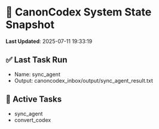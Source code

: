 # 🧠 CanonCodex System State Snapshot
**Last Updated**: 2025-07-11 19:33:19

## ✅ Last Task Run
- Name: sync_agent
- Output: canoncodex_inbox/output/sync_agent_result.txt

## 🔁 Active Tasks
- sync_agent
- convert_codex